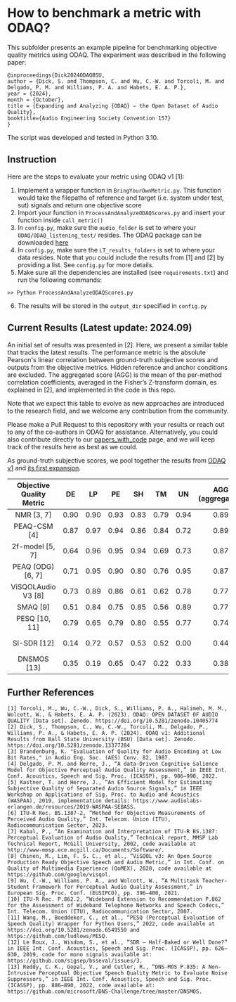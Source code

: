 # How to benchmark a metric with ODAQ?

This subfolder presents an example pipeline for benchmarking objective quality metrics using ODAQ. The experiment was described in the following paper:
```
@inproceedings{Dick2024ODAQBSU,
author = {Dick, S. and Thompson, C. and Wu, C.-W. and Torcoli, M. and Delgado, P. M. and Williams, P. A. and Habets, E. A. P.},
year = {2024},
month = {October},
title = {Expanding and Analyzing {ODAQ} – the Open Dataset of Audio Quality},
booktitle={Audio Engineering Society Convention 157}
}
```
The script was developed and tested in Python 3.10.

## Instruction

Here are the steps to evaluate your metric using ODAQ v1 [1]:

1) Implement a wrapper function in `BringYourOwnMetric.py`. This function would take the filepaths of reference and target (i.e. system under test, sut) signals and return one objective score
2) Import your function in `ProcessAndAnalyzeODAQScores.py` and insert your function inside `call_metric()`
3) In `config.py`, make sure the `audio_folder` is set to where your `ODAQ/ODAQ_listening_test/` resides. The ODAQ package can be downloaded [here](https://doi.org/10.5281/zenodo.10405774)  
4) In `config.py`, make sure the `LT_results_folders` is set to where your data resides. Note that you could include the results from [1] and [2] by providing a list. See `config.py` for more details.
5) Make sure all the dependencies are installed (see `requirements.txt`) and run the following commands:
```
>> Python ProcessAndAnalyzeODAQScores.py
```
6) The results will be stored in the `output_dir` specified in `config.py`


## Current Results (Latest update: 2024.09)

An initial set of results was presented in [2]. Here, we present a similar table that tracks the latest results. The performance metric is the absolute Pearson's linear correlation between ground-truth subjective scores and outputs from the objective metrics. Hidden reference and anchor conditions are excluded. The aggregated score (AGG) is the mean of the per-method correlation coefficients, averaged in the Fisher’s Z-transform domain, es explained in [2], and implemented in the code in this repo.

Note that we expect this table to evolve as new approaches are introduced to the research field, and we welcome any contribution from the community. 

Please make a Pull Request to this repository with your results or reach out to any of the co-authors in ODAQ for assistance. Alternatively, you could also contribute directly to our [papers_with_code](https://paperswithcode.com/dataset/odaq-open-dataset-of-audio-quality) page, and we will keep track of the results here as best as we could. 

As ground-truth subjective scores, we pool together the results from [ODAQ v1](https://doi.org/10.5281/zenodo.10405774) and [its first expansion](https://zenodo.org/records/13377284).

| Objective Quality Metric |  DE  |  LP  |  PE  |  SH  |  TM  |  UN  | AGG (aggregated) | Contribution Date | Source/Publication/Reference where the evaluation appeared |
|:------------------------:|:----:|:----:|:----:|:----:|:----:|:----:|:----------------:|:-----------------:|:-----------------------------------------------------------:|
|        NMR [3, 7]        | 0.90 | 0.90 | 0.93 | 0.83 | 0.79 | 0.94 |       0.89       |      2024.09      |                             [2]                             | 
|       PEAQ-CSM [4]       | 0.87 | 0.97 | 0.94 | 0.86 | 0.84 | 0.72 |       0.89       |      2024.09      |                             [2]                             | 
|     2f-model [5, 7]      | 0.64 | 0.96 | 0.95 | 0.94 | 0.69 | 0.73 |       0.87       |      2024.09      |                             [2]                             |
|    PEAQ (ODG) [6, 7]     | 0.71 | 0.95 | 0.90 | 0.80 | 0.76 | 0.95 |       0.87       |      2024.09      |                             [2]                             |
|    ViSQOLAudio V3 [8]    | 0.73 | 0.89 | 0.86 | 0.61 | 0.62 | 0.78 |       0.77       |      2024.09      |                             [2]                             |
|         SMAQ [9]         | 0.51 | 0.84 | 0.75 | 0.85 | 0.56 | 0.89 |       0.77       |      2024.09      |                             [2]                             |
|      PESQ [10, 11]       | 0.79 | 0.65 | 0.79 | 0.80 | 0.55 | 0.77 |       0.74       |      2024.09      |                             Can be reproduced by the code in this repo                             |
|       SI-SDR [12]        | 0.14 | 0.72 | 0.57 | 0.53 | 0.52 | 0.00 |       0.44       |      2024.09      |                             Can be reproduced by the code in this repo                             |
|       DNSMOS [13]        | 0.35 | 0.19 | 0.65 | 0.47 | 0.22 | 0.33 |       0.38       |      2024.09      |                             [2]                             |


## Further References

```
[1] Torcoli, M., Wu, C.-W., Dick, S., Williams, P. A., Halimeh, M. M., Wolcott, W., & Habets, E. A. P. (2023). ODAQ: OPEN DATASET OF AUDIO QUALITY [Data set]. Zenodo. https://doi.org/10.5281/zenodo.10405774
[2] Dick, S., Thompson, C., Wu, C.-W., Torcoli, M., Delgado, P., Williams, P. A., & Habets, E. A. P. (2024). ODAQ v1: Additional Results from Ball State University (BSU) [Data set]. Zenodo. https://doi.org/10.5281/zenodo.13377284
[3] Brandenburg, K. "Evaluation of Quality for Audio Encoding at Low Bit Rates," in Audio Eng. Soc. (AES) Conv. 82, 1987.
[4] Delgado, P. M. and Herre, J., “A data-Driven Cognitive Salience Model for Objective Perceptual Audio Quality Assessment,” in IEEE Int. Conf. Acoustics, Speech and Sig. Proc. (ICASSP), pp. 986–990, 2022.
[5] Kastner, T. and Herre, J., “An Efficient Model for Estimating Subjective Quality of Separated Audio Source Signals,” in IEEE Workshop on Applications of Sig. Proc. to Audio and Acoustics (WASPAA), 2019, implementation details: https://www.audiolabs-erlangen.de/resources/2019-WASPAA-SEBASS.
[6] ITU-R Rec. BS.1387-2, “Method for Objective Measurements of Perceived Audio Quality,” Int. Telecom. Union (ITU), Radiocommunication Sector, 2023.
[7] Kabal, P., “An Examination and Interpretation of ITU-R BS.1387: Perceptual Evaluation of Audio Quality,” Technical report, MMSP Lab Technical Report, McGill University, 2002, code available at http://www-mmsp.ece.mcgill.ca/Documents/Software/.
[8] Chinen, M., Lim, F. S. C., et al., “ViSQOL v3: An Open Source Production Ready Objective Speech and Audio Metric,” in Int. Conf. on Quality of Multimedia Experience (QoMEX), 2020, code available at https://github.com/google/visqol.
[9] Wu, C.-W., Williams, P. A., and Wolcott, W., “A Multitask Teacher-Student Framework for Perceptual Audio Quality Assessment,” in European Sig. Proc. Conf. (EUSIPCO), pp. 396–400, 2021.
[10] ITU-R Rec. P.862.2, “Wideband Extension to Recommendation P.862 for the Assessment of Wideband Telephone Networks and Speech Codecs,” Int. Telecom. Union (ITU), Radiocommunication Sector, 2007.
[11] Wang, M., Boeddeker, C., et al., “PESQ (Perceptual Evaluation of Speech Quality) Wrapper for Python Users,” 2022, code available at https://doi.org/10.5281/zenodo.6549559 and https://github.com/ludlows/PESQ.
[12] Le Roux, J., Wisdom, S., et al., “SDR – Half-Baked or Well Done?” in IEEE Int. Conf. Acoustics, Speech and Sig. Proc. (ICASSP), pp. 626–630, 2019, code for mono signals available at: https://github.com/sigsep/bsseval/issues/3.
[13] Reddy, C. K., Gopal, V., and Cutler, R., “DNS-MOS P.835: A Non-Intrusive Perceptual Objective Speech Quality Metric to Evaluate Noise Suppressors,” in IEEE Int. Conf. Acoustics, Speech and Sig. Proc. (ICASSP), pp. 886–890, 2022, code available at: https://github.com/microsoft/DNS-Challenge/tree/master/DNSMOS.
```






